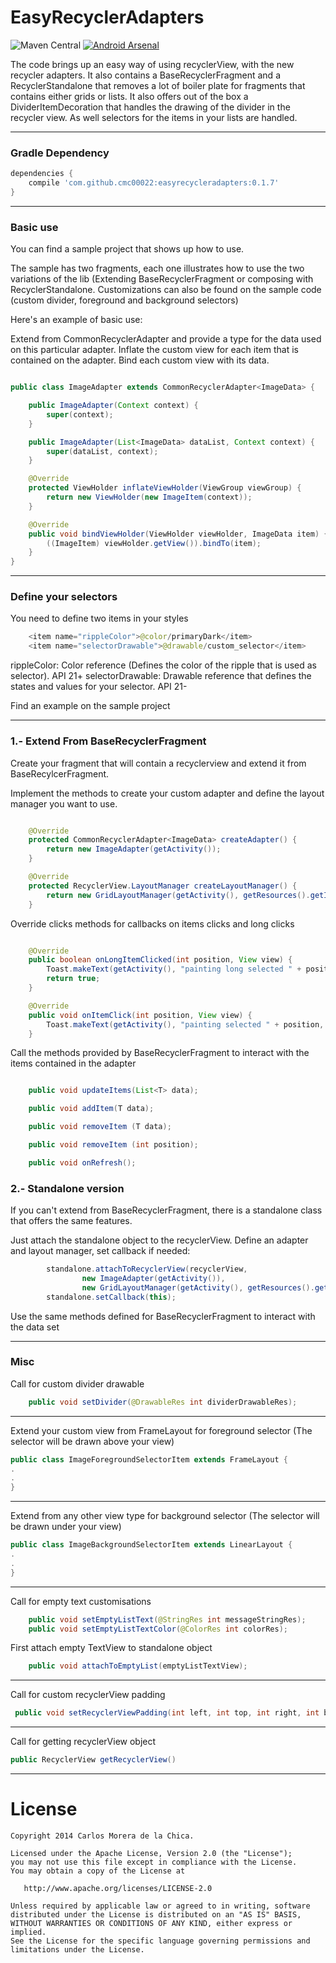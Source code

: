 # EasyRecyclerAdapters

![Maven Central](https://img.shields.io/maven-central/v/com.github.cmc00022/easyrecycleradapters.svg)
[![Android Arsenal](https://img.shields.io/badge/Android%20Arsenal-EasyRecyclerAdapters-brightgreen.svg?style=flat)](https://android-arsenal.com/details/1/1417)

The code brings up an easy way of using recyclerView, with the new recycler adapters. It also contains a BaseRecyclerFragment and a RecyclerStandalone that removes a lot of boiler plate for fragments that contains either grids or lists.
It also offers out of the box a DividerItemDecoration that handles the drawing of the divider in the recycler view. As well selectors for the items in your lists are handled.

---

### Gradle Dependency

```Groovy
dependencies {
    compile 'com.github.cmc00022:easyrecycleradapters:0.1.7'
}
```

---

### Basic use

You can find a sample project that shows up how to use.

The sample has two fragments, each one illustrates how to use the two variations of the lib (Extending BaseRecyclerFragment or composing with RecyclerStandalone.
Customizations can also be found on the sample code (custom divider, foreground and background selectors)

Here's an example of basic use:

Extend from CommonRecyclerAdapter and provide a type for the data used on this particular adapter.
Inflate the custom view for each item that is contained on the adapter.
Bind each custom view with its data.

```java

public class ImageAdapter extends CommonRecyclerAdapter<ImageData> {

    public ImageAdapter(Context context) {
        super(context);
    }

    public ImageAdapter(List<ImageData> dataList, Context context) {
        super(dataList, context);
    }

    @Override
    protected ViewHolder inflateViewHolder(ViewGroup viewGroup) {
        return new ViewHolder(new ImageItem(context));
    }

    @Override
    public void bindViewHolder(ViewHolder viewHolder, ImageData item) {
        ((ImageItem) viewHolder.getView()).bindTo(item);
    }
}

```
---

### Define your selectors

You need to define two items in your styles

```java
    <item name="rippleColor">@color/primaryDark</item>
    <item name="selectorDrawable">@drawable/custom_selector</item>
```

rippleColor: Color reference (Defines the color of the ripple that is used as selector). API 21+
selectorDrawable: Drawable reference that defines the states and values for your selector. API 21-

Find an example on the sample project

---

### 1.- Extend From BaseRecyclerFragment

Create your fragment that will contain a recyclerview and extend it from BaseRecylcerFragment.

Implement the methods to create your custom adapter and define the layout manager you want to use.


```java

    @Override
    protected CommonRecyclerAdapter<ImageData> createAdapter() {
        return new ImageAdapter(getActivity());
    }

    @Override
    protected RecyclerView.LayoutManager createLayoutManager() {
        return new GridLayoutManager(getActivity(), getResources().getInteger(R.integer.grid_columns));
    }
```

Override clicks methods for callbacks on items clicks and long clicks
```java

    @Override
    public boolean onLongItemClicked(int position, View view) {
        Toast.makeText(getActivity(), "painting long selected " + position, Toast.LENGTH_LONG).show();
        return true;
    }

    @Override
    public void onItemClick(int position, View view) {
        Toast.makeText(getActivity(), "painting selected " + position, Toast.LENGTH_LONG).show();
    }
```

Call the methods provided by BaseRecyclerFragment to interact with the items contained in the adapter
```java

    public void updateItems(List<T> data);

    public void addItem(T data);

    public void removeItem (T data);

    public void removeItem (int position);

    public void onRefresh();

```

### 2.- Standalone version


If you can't extend from BaseRecyclerFragment, there is a standalone class that offers the same features.

Just attach the standalone object to the recyclerView. Define an adapter and layout manager, set callback if needed:

```java
        standalone.attachToRecyclerView(recyclerView,
                new ImageAdapter(getActivity()),
                new GridLayoutManager(getActivity(), getResources().getInteger(R.integer.grid_columns)));
        standalone.setCallback(this);

```

Use the same methods defined for BaseRecyclerFragment to interact with the data set

---

### Misc

Call for custom divider drawable

```java
    public void setDivider(@DrawableRes int dividerDrawableRes);
```

---

Extend your custom view from FrameLayout for foreground selector (The selector will be drawn above your view)

```java
public class ImageForegroundSelectorItem extends FrameLayout {
.
.
}
```
---

Extend from any other view type for background selector (The selector will be drawn under your view)

```java
public class ImageBackgroundSelectorItem extends LinearLayout {
.
.
}
```
---
Call for empty text customisations

```java
    public void setEmptyListText(@StringRes int messageStringRes);
    public void setEmptyListTextColor(@ColorRes int colorRes);
```
First attach empty TextView to standalone object

```java
    public void attachToEmptyList(emptyListTextView);
```
---
Call for custom recyclerView padding

```java
 public void setRecyclerViewPadding(int left, int top, int right, int bottom)
```
---
Call for getting recyclerView object

```java
public RecyclerView getRecyclerView()
```
---

License
=======

    Copyright 2014 Carlos Morera de la Chica.

    Licensed under the Apache License, Version 2.0 (the "License");
    you may not use this file except in compliance with the License.
    You may obtain a copy of the License at

       http://www.apache.org/licenses/LICENSE-2.0

    Unless required by applicable law or agreed to in writing, software
    distributed under the License is distributed on an "AS IS" BASIS,
    WITHOUT WARRANTIES OR CONDITIONS OF ANY KIND, either express or implied.
    See the License for the specific language governing permissions and
    limitations under the License.
